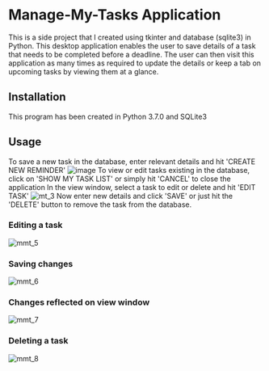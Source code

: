 # Manage-My-Tasks Application
This is a side project that I created using tkinter and database (sqlite3) in Python. This desktop application enables the user to save details of a task that needs to be completed before a deadline. The user can then visit this application as many times as required to update the details or keep a tab on upcoming tasks by viewing them at a glance.
## Installation
This program has been created in Python 3.7.0 and SQLite3
## Usage
To save a new task in the database, enter relevant details and hit 'CREATE NEW REMINDER'
![image](https://user-images.githubusercontent.com/55396033/65837735-c728ba00-e2af-11e9-8361-4bd16cbef1ec.png)
To view or edit tasks existing in the database, click on 'SHOW MY TASK LIST' or simply hit 'CANCEL' to close the application
In the view window, select a task to edit or delete and hit 'EDIT TASK'
![mt_3](https://user-images.githubusercontent.com/55396033/65909105-b5f9af00-e37c-11e9-916d-fee4edcb3250.png)
Now enter new details and click 'SAVE' or just hit the 'DELETE' button to remove the task from the database.
### Editing a task
![mmt_5](https://user-images.githubusercontent.com/55396033/65909236-083ad000-e37d-11e9-8dbe-b11c40a543ae.png)
### Saving changes
![mmt_6](https://user-images.githubusercontent.com/55396033/65909243-0cff8400-e37d-11e9-8034-46713d5b2649.png)
### Changes reflected on view window
![mmt_7](https://user-images.githubusercontent.com/55396033/65909262-125cce80-e37d-11e9-9acc-736added484e.png)
### Deleting a task
![mmt_8](https://user-images.githubusercontent.com/55396033/65909270-17218280-e37d-11e9-93f6-143575a2c22c.png)
